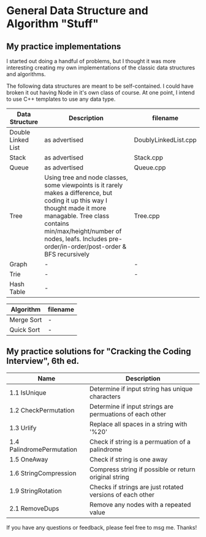 # General Data Structure and Algorithm "Stuff"

## My practice implementations
I started out doing a handful of problems, but I thought it was more interesting creating my own implementations of the classic data structures and algorithms.


The following data structures are meant to be self-contained. I could have broken it out having Node in it's own class of course. At one point, I intend to use C++ templates to use any data type.

Data Structure | Description | filename
--- | --- | ---
Double Linked List | as advertised | DoublyLinkedList.cpp
Stack | as advertised | Stack.cpp
Queue | as advertised | Queue.cpp
Tree | Using tree and node classes, some viewpoints is it rarely makes a difference, but coding it up this way I thought made it more managable. Tree class contains min/max/height/number of nodes, leafs. Includes pre-order/in-order/post-order & BFS recursively | Tree.cpp
Graph | - | -
Trie | -  | -
Hash Table | -

Algorithm | filename
--- | ---
Merge Sort | -
Quick Sort | -



## My practice solutions for "Cracking the Coding Interview", 6th ed.
Name | Description
--- | ---
1.1 IsUnique | Determine if input string has unique characters
1.2 CheckPermutation | Determine if input strings are permuations of each other
1.3 Urlify | Replace all spaces in a string with '%20'
1.4 PalindromePermutation | Check if string is a permuation of a palindrome
1.5 OneAway | Check if string is one away
1.6 StringCompression | Compress string if possible or return original string
1.9 StringRotation | Checks if strings are just rotated versions of each other
2.1 RemoveDups | Remove any nodes with a repeated value




If you have any questions or feedback, please feel free to msg me. Thanks!
